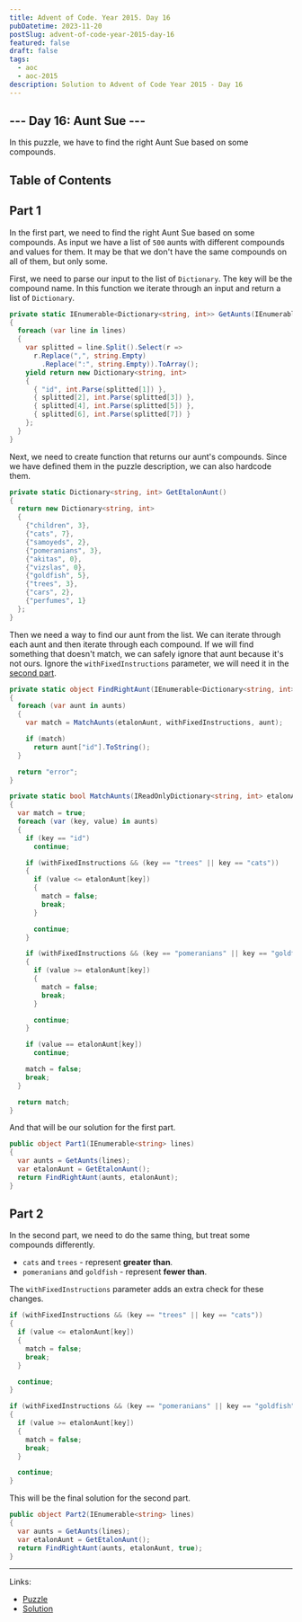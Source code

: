```yaml
---
title: Advent of Code. Year 2015. Day 16
pubDatetime: 2023-11-20
postSlug: advent-of-code-year-2015-day-16
featured: false
draft: false
tags:
  - aoc
  - aoc-2015
description: Solution to Advent of Code Year 2015 - Day 16
---
```


## --- Day 16: Aunt Sue ---

In this puzzle, we have to find the right Aunt Sue based on some compounds.

## Table of Contents

## Part 1

In the first part, we need to find the right Aunt Sue based on some compounds. As input we have a list of `500` aunts with different compounds and values for them. It may be that we don't have the same compounds on all of them, but only some.

First, we need to parse our input to the list of `Dictionary`. The key will be the compound name. In this function we iterate through an input and return a list of `Dictionary`.

```csharp
private static IEnumerable<Dictionary<string, int>> GetAunts(IEnumerable<string> lines)
{
  foreach (var line in lines)
  {
    var splitted = line.Split().Select(r =>
      r.Replace(",", string.Empty)
        .Replace(":", string.Empty)).ToArray();
    yield return new Dictionary<string, int>
    {
      { "id", int.Parse(splitted[1]) },
      { splitted[2], int.Parse(splitted[3]) },
      { splitted[4], int.Parse(splitted[5]) },
      { splitted[6], int.Parse(splitted[7]) }
    };
  }
}
```

Next, we need to create function that returns our aunt's compounds. Since we have defined them in the puzzle description, we can also hardcode them.

```csharp
private static Dictionary<string, int> GetEtalonAunt()
{
  return new Dictionary<string, int>
  {
    {"children", 3},
    {"cats", 7},
    {"samoyeds", 2},
    {"pomeranians", 3},
    {"akitas", 0},
    {"vizslas", 0},
    {"goldfish", 5},
    {"trees", 3},
    {"cars", 2},
    {"perfumes", 1}
  };
}
```

Then we need a way to find our aunt from the list. We can iterate through each aunt and then iterate through each compound. If we will find something that doesn't match, we can safely ignore that aunt because it's not ours. Ignore the `withFixedInstructions` parameter, we will need it in the [second part](#part-2).

```csharp
private static object FindRightAunt(IEnumerable<Dictionary<string, int>> aunts, IReadOnlyDictionary<string, int> etalonAunt, bool withFixedInstructions = false)
{
  foreach (var aunt in aunts)
  {
    var match = MatchAunts(etalonAunt, withFixedInstructions, aunt);

    if (match)
      return aunt["id"].ToString();
  }

  return "error";
}

private static bool MatchAunts(IReadOnlyDictionary<string, int> etalonAunt, bool withFixedInstructions, Dictionary<string, int> aunts)
{
  var match = true;
  foreach (var (key, value) in aunts)
  {
    if (key == "id")
      continue;

    if (withFixedInstructions && (key == "trees" || key == "cats"))
    {
      if (value <= etalonAunt[key])
      {
        match = false;
        break;
      }

      continue;
    }

    if (withFixedInstructions && (key == "pomeranians" || key == "goldfish"))
    {
      if (value >= etalonAunt[key])
      {
        match = false;
        break;
      }

      continue;
    }

    if (value == etalonAunt[key])
      continue;

    match = false;
    break;
  }

  return match;
}
```

And that will be our solution for the first part.

```csharp
public object Part1(IEnumerable<string> lines)
{
  var aunts = GetAunts(lines);
  var etalonAunt = GetEtalonAunt();
  return FindRightAunt(aunts, etalonAunt);
}
```

## Part 2

In the second part, we need to do the same thing, but treat some compounds differently.

- `cats` and `trees` - represent **greater than**.
- `pomeranians` and `goldfish` - represent **fewer than**.

The `withFixedInstructions` parameter adds an extra check for these changes.

```csharp
if (withFixedInstructions && (key == "trees" || key == "cats"))
{
  if (value <= etalonAunt[key])
  {
    match = false;
    break;
  }

  continue;
}

if (withFixedInstructions && (key == "pomeranians" || key == "goldfish"))
{
  if (value >= etalonAunt[key])
  {
    match = false;
    break;
  }

  continue;
}
```

This will be the final solution for the second part.

```csharp
public object Part2(IEnumerable<string> lines)
{
  var aunts = GetAunts(lines);
  var etalonAunt = GetEtalonAunt();
  return FindRightAunt(aunts, etalonAunt, true);
}
```

---

Links:

- [Puzzle](https://adventofcode.com/2015/day/16)
- [Solution](https://github.com/PDmatrix/advent-of-code/tree/master/CSharp/Solutions/2015/16)

